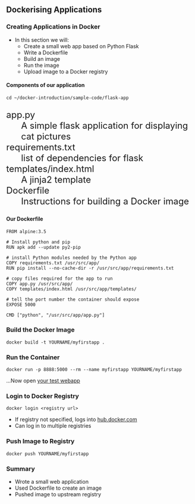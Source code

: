## Dockerising Applications


### Creating Applications in Docker
* In this section we will:
   * Create a small web app based on Python Flask
   * Write a Dockerfile
   * Build an image
   * Run the image
   * Upload image to a Docker registry
                    


#### Components of our application
```
cd ~/docker-introduction/sample-code/flask-app
```
<!-- .element: class="fragment" data-fragment-index="0" -->
<dl class="fragment" data-fragment-index="1" style="font-size:18pt;">
<dt>app.py</dt> <dd>A simple flask application for displaying cat pictures</dd>
<dt>requirements.txt</dt> <dd>list of dependencies for flask</dd>
<dt>templates/index.html</dt> <dd>A jinja2 template</dd>
<dt>Dockerfile</dt><dd>Instructions for building a Docker image</dd>
</dl>

                    


#### Our Dockerfile
```
FROM alpine:3.5

# Install python and pip
RUN apk add --update py2-pip

# install Python modules needed by the Python app
COPY requirements.txt /usr/src/app/
RUN pip install --no-cache-dir -r /usr/src/app/requirements.txt

# copy files required for the app to run
COPY app.py /usr/src/app/
COPY templates/index.html /usr/src/app/templates/

# tell the port number the container should expose
EXPOSE 5000

CMD ["python", "/usr/src/app/app.py"]
```
<!-- .element: style="font-size:13pt;"  -->



### Build the Docker Image
```
docker build -t YOURNAME/myfirstapp .
```
<asciinema-player autoplay="1" loop="loop"  font-size="medium" speed="1" theme="solarized-light" src="asciinema/asciicast-119506.json" cols="174" rows="22"></asciinema-player>


### Run the Container
```
docker run -p 8888:5000 --rm --name myfirstapp YOURNAME/myfirstapp
```
<!-- .element: style="font-size:13pt;"  -->

<asciinema-player autoplay="1" loop="loop"  font-size="medium" speed="1" theme="solarized-light" src="asciinema/asciicast-119510.json" cols="174" rows="11"></asciinema-player>
...Now open [your test webapp](http://localhost:8888)


### Login to Docker Registry
```
docker login <registry url>
```
<asciinema-player autoplay="1" loop="loop"  font-size="medium" speed="1" theme="solarized-light" src="asciinema/asciicast-120558.json" cols="138" rows="11"></asciinema-player>
* If registry not specified, logs into <a href="https://hub.docker.com">hub.docker.com</a>
* Can log in to multiple registries



### Push Image to Registry
```
docker push YOURNAME/myfirstapp
```
<asciinema-player autoplay="1" loop="loop"  font-size="medium" speed="1" theme="solarized-light" src="asciinema/asciicast-119547.json" cols="174" rows="12"></asciinema-player>


### Summary

* Wrote a small web application
* Used Dockerfile to create an image
* Pushed image to upstream registry
